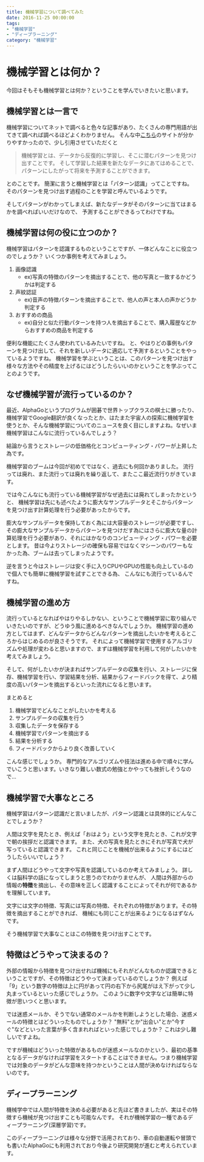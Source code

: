 ```yaml
---
title: 機械学習について調べてみた
date: 2016-11-25 00:00:00
tags:
- "機械学習"
- "ディープラーニング"
category: "機械学習"
---
```

# 機械学習とは何か？

今回はそもそも機械学習とは何か？ということを学んでいきたいと思います。

## 機械学習とは一言で
機械学習についてネットで調べると色々な記事があり、たくさんの専門用語が出てきて調べれば調べるほどよくわかりません。
そんな中[こちら](http://www.sas.com/ja_jp/insights/analytics/machine-learning.html)のサイトが分かりやすかったので、少し引用させていただくと

> 機械学習とは、データから反復的に学習し、そこに潜むパターンを見つけ出すことです。
> そして学習した結果を新たなデータにあてはめることで、パターンにしたがって将来を予測することができます。

<!-- more -->

とのことです。
簡潔に言うと機械学習とは「パターン認識」ってことですね。
そのパターンを見つけ出す過程のことを学習と呼んでいるようです。

そしてパターンがわかってしまえば、新たなデータがそのパターンに当てはまるかを調べればいいだけなので、
予測することができるってわけですね。

## 機械学習は何の役に立つのか？

機械学習はパターンを認識するものということですが、一体どんなことに役立つのでしょうか？
いくつか事例を考えてみましょう。

1. 画像認識
   - ex)写真の特徴のパターンを摘出することで、他の写真と一致するかどうかは判定する 
2. 声紋認証
   - ex)音声の特徴パターンを摘出することで、他人の声と本人の声かどうか判定する
3. おすすめの商品
   - ex)自分と似た行動パターンを持つ人を摘出することで、購入履歴などからおすすめの商品を判定する

便利な機能にたくさん使われているみたいですね。
と、やはりどの事例もパターンを見つけ出して、それを新しいデータに適応して予測するということをやっているようですね。
機械学習を学ぶということは、このパターンを見つけ出す様々な方法やその精度を上げるにはどうしたらいいのかということを学ぶってことのようです。

## なぜ機械学習が流行っているのか？

最近、AlphaGoというプログラムが囲碁で世界トップクラスの棋士に勝ったり、機械学習でGoogle翻訳が良くなったとか、はたまた宇宙人の探索に機械学習を使うとか、そんな機械学習についてのニュースを良く目にしますよね。なぜいま機械学習はこんなに流行っているんでしょう？

結論から言うとストレージの低価格化とコンピューティング・パワーが上昇した為です。

機械学習のブームは今回が初めてではなく、過去にも何回かありました。
流行っては廃れ、また流行っては廃れを繰り返して、またここ最近流行りがきています。

では今こんなにも流行っている機械学習がなぜ過去には廃れてしまったかというと、
機械学習は先にも述べたように膨大なサンプルデータとそこからパターンを見つけ出す計算処理を行う必要があったからです。

膨大なサンプルデータを保持しておく為には大容量のストレージが必要ですし、その膨大なサンプルデータからパターンを見つけだす為にはさらに膨大な量の計算処理を行う必要があり、それにはかなりのコンピューティング・パワーを必要とします。
昔は今よりストレージの確保も容易ではなくマシーンのパワーもなかった為、ブームは去ってしまったようです。

逆を言うと今はストレージは安く手に入りCPUやGPUの性能も向上しているので個人でも簡単に機械学習を試すことできる為、
こんなにも流行っているんですね。

## 機械学習の進め方

流行っているとなればやはりやるしかない、ということで機械学習に取り組んでいきたいのですが、どうゆう風に進めるべきなんでしょうか。
機械学習の進め方としてはまず、どんなデータからどんなパターンを摘出したいかを考えるところからはじめるのが良さそうです。
それによって機械学習で使用するアルゴリズムや処理が変わると思いますので、まずは機械学習を利用して何がしたいかを考えてみましょう。

そして、何がしたいかが決まればサンプルデータの収集を行い、ストレージに保存、機械学習を行い、学習結果を分析、結果からフィードバックを得て、より精度の高いパターンを摘出するといった流れになると思います。

まとめると

1. 機械学習でどんなことがしたいかを考える
2. サンプルデータの収集を行う
3. 収集したデータを保存する
4. 機械学習でパターンを摘出する
5. 結果を分析する
6. フィードバックからより良く改善していく

こんな感じでしょうか。
専門的なアルゴリズムや技法は進める中で順々に学んでいこうと思います。いきなり難しい数式の勉強とかやっても挫折しそうなので...

## 機械学習で大事なところ

機械学習はパターン認識だと言いましたが、パターン認識とは具体的にどんなことでしょうか？

人間は文字を見たとき、例えば「おはよう」という文字を見たとき、これが文字で朝の挨拶だと認識できます。
また、犬の写真を見たときにそれが写真で犬が写っていると認識できます。
これと同じことを機械が出来るようにするにはどうしたらいいでしょう？

まず人間はどうやって文字や写真を認識しているのか考えてみましょう。
詳しくは脳科学の話になってしまうと思うのでわかりませんが、
人間は外部からの情報の**特徴**を摘出し、その意味を正しく認識することによってそれが何であるかを理解しています。

文字には文字の特徴、写真には写真の特徴、それぞれの特徴があります。その特徴を摘出することができれば、
機械にも同じことが出来るようになるはずなんです。

そう機械学習で大事なことはこの特徴を見つけ出すことです。

## 特徴はどうやって決まるの？

外部の情報から特徴を見つけ出せれば機械にもそれがどんなものか認識できるということですが、その特徴はどうやって決まっているのでしょうか？
例えば「9」という数字の特徴は上に円があって円の右下から尻尾がはえ下がって少し丸まっているといった感じでしょうか。
このように数字や文字などは簡単に特徴が思いつくと思います。

では迷惑メールか、そうでない通常のメールかを判断しようとした場合、迷惑メールの特徴とはどういったものでしょうか？
"無料"とか"出会い"とか"今すぐ"などといった言葉が多く含まれればといった感じでしょうか？
これは少し難しいですよね。

ですが機械はどういった特徴があるものが迷惑メールなのかという、最初の基準となるデータがなければ学習をスタートすることはできません。つまり機械学習では対象のデータがどんな意味を持つかということは人間が決めなければならないのです。

## ディープラーニング

機械学中では人間が特徴を決める必要があると先ほど書きましたが、実はその特徴すら機械が見つけ出すことも可能なんです。
それが機械学習の一種であるディープラーニング\(深層学習\)です。

このディープラーニングは様々な分野で活用されており、車の自動運転や冒頭でも書いたAlphaGoにも利用されており今後より研究開発が進むと考えられています。